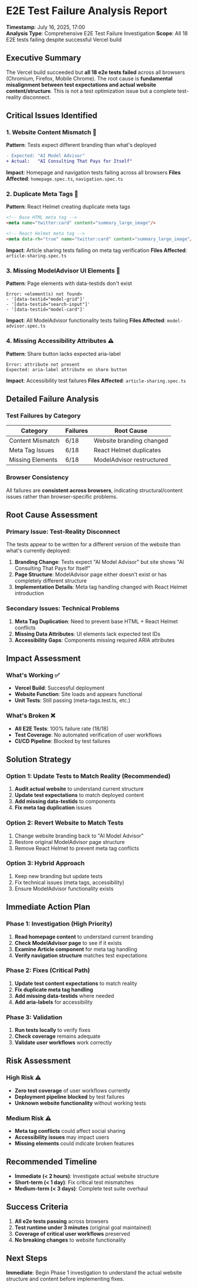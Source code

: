 # E2E Test Failure Analysis Report

**Timestamp**: July 16, 2025, 17:00  
**Analysis Type**: Comprehensive E2E Test Failure Investigation
**Scope**: All 18 E2E tests failing despite successful Vercel build

## Executive Summary

The Vercel build succeeded but **all 18 e2e tests failed** across all browsers (Chromium, Firefox, Mobile Chrome). The root cause is **fundamental misalignment between test expectations and actual website content/structure**. This is not a test optimization issue but a complete test-reality disconnect.

## Critical Issues Identified

### 1. **Website Content Mismatch** 🚨
**Pattern**: Tests expect different branding than what's deployed

```diff
- Expected: "AI Model Advisor"  
+ Actual:   "AI Consulting That Pays for Itself"
```

**Impact**: Homepage and navigation tests failing across all browsers
**Files Affected**: `homepage.spec.ts`, `navigation.spec.ts`

### 2. **Duplicate Meta Tags** 🚨  
**Pattern**: React Helmet creating duplicate meta tags

```html
<!-- Base HTML meta tag -->
<meta name="twitter:card" content="summary_large_image"/> 

<!-- React Helmet meta tag -->
<meta data-rh="true" name="twitter:card" content="summary_large_image"/>
```

**Impact**: Article sharing tests failing on meta tag verification
**Files Affected**: `article-sharing.spec.ts`

### 3. **Missing ModelAdvisor UI Elements** 🚨
**Pattern**: Page elements with data-testids don't exist

```
Error: <element(s) not found>
- '[data-testid="model-grid"]'
- '[data-testid="search-input"]'  
- '[data-testid="model-card"]'
```

**Impact**: All ModelAdvisor functionality tests failing
**Files Affected**: `model-advisor.spec.ts`

### 4. **Missing Accessibility Attributes** ⚠️
**Pattern**: Share button lacks expected aria-label

```
Error: attribute not present
Expected: aria-label attribute on share button
```

**Impact**: Accessibility test failures
**Files Affected**: `article-sharing.spec.ts`

## Detailed Failure Analysis

### Test Failures by Category

| Category | Failures | Root Cause |
|----------|----------|------------|
| Content Mismatch | 6/18 | Website branding changed |
| Meta Tag Issues | 6/18 | React Helmet duplicates |
| Missing Elements | 6/18 | ModelAdvisor restructured |

### Browser Consistency
All failures are **consistent across browsers**, indicating structural/content issues rather than browser-specific problems.

## Root Cause Assessment

### Primary Issue: **Test-Reality Disconnect**
The tests appear to be written for a different version of the website than what's currently deployed:

1. **Branding Change**: Tests expect "AI Model Advisor" but site shows "AI Consulting That Pays for Itself"
2. **Page Structure**: ModelAdvisor page either doesn't exist or has completely different structure  
3. **Implementation Details**: Meta tag handling changed with React Helmet introduction

### Secondary Issues: **Technical Problems**
1. **Meta Tag Duplication**: Need to prevent base HTML + React Helmet conflicts
2. **Missing Data Attributes**: UI elements lack expected test IDs
3. **Accessibility Gaps**: Components missing required ARIA attributes

## Impact Assessment

### What's Working ✅
- **Vercel Build**: Successful deployment
- **Website Function**: Site loads and appears functional
- **Unit Tests**: Still passing (meta-tags.test.ts, etc.)

### What's Broken ❌
- **All E2E Tests**: 100% failure rate (18/18)
- **Test Coverage**: No automated verification of user workflows
- **CI/CD Pipeline**: Blocked by test failures

## Solution Strategy

### Option 1: **Update Tests to Match Reality** (Recommended)
1. **Audit actual website** to understand current structure
2. **Update test expectations** to match deployed content
3. **Add missing data-testids** to components
4. **Fix meta tag duplication** issues

### Option 2: **Revert Website to Match Tests**
1. Change website branding back to "AI Model Advisor"
2. Restore original ModelAdvisor page structure
3. Remove React Helmet to prevent meta tag conflicts

### Option 3: **Hybrid Approach**  
1. Keep new branding but update tests
2. Fix technical issues (meta tags, accessibility)
3. Ensure ModelAdvisor functionality exists

## Immediate Action Plan

### Phase 1: Investigation (High Priority)
1. **Read homepage content** to understand current branding
2. **Check ModelAdvisor page** to see if it exists
3. **Examine Article component** for meta tag handling
4. **Verify navigation structure** matches test expectations

### Phase 2: Fixes (Critical Path)
1. **Update test content expectations** to match reality
2. **Fix duplicate meta tag handling** 
3. **Add missing data-testids** where needed
4. **Add aria-labels** for accessibility

### Phase 3: Validation
1. **Run tests locally** to verify fixes
2. **Check coverage** remains adequate
3. **Validate user workflows** work correctly

## Risk Assessment

### High Risk ⚠️
- **Zero test coverage** of user workflows currently
- **Deployment pipeline blocked** by test failures  
- **Unknown website functionality** without working tests

### Medium Risk ⚠️
- **Meta tag conflicts** could affect social sharing
- **Accessibility issues** may impact users
- **Missing elements** could indicate broken features

## Recommended Timeline

- **Immediate (< 2 hours)**: Investigate actual website structure
- **Short-term (< 1 day)**: Fix critical test mismatches  
- **Medium-term (< 3 days)**: Complete test suite overhaul

## Success Criteria

1. **All e2e tests passing** across browsers
2. **Test runtime under 3 minutes** (original goal maintained)
3. **Coverage of critical user workflows** preserved
4. **No breaking changes** to website functionality

## Next Steps

**Immediate**: Begin Phase 1 investigation to understand the actual website structure and content before implementing fixes.